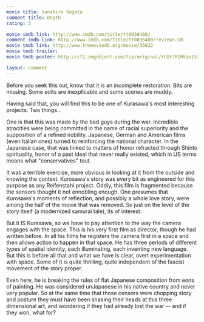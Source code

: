 ```yaml
---
movie title: Sanshiro Sugata
comment title: Depth
rating: 3

movie imdb link: http://www.imdb.com/title/tt0036400/
comment imdb link: http://www.imdb.com/title/tt0036400/reviews-10
movie tmdb link: http://www.themoviedb.org/movie/35022
movie tmdb trailer: 
movie tmdb poster: http://cf2.imgobject.com/t/p/original/rCOr7R1HVqx15DB2LHtT9sPFkeV.jpg

layout: comment
---
```


Before you seek this out, know that it is an incomplete restoration. Bits are missing. Some edits are inexplicable and some scenes are muddy.

Having said that, you will find this to be one of Kurasawa's most interesting projects. Two things...

One is that this was made by the bad guys during the war. Incredible atrocities were being committed in the name of racial superiority and the supposition of a refined nobility. Japanese, German and American films (even Italian ones) turned to reinforcing the national character. In the Japanese case, that was linked to matters of honor refracted through Shinto spirituality, honor of a past ideal that never really existed, which in US terms means what "conservatives" tout.

It was a terrible exercise, more obvious in looking at it from the outside and knowing the context. Kurosawa's story was every bit as engineered for this purpose as any Reifenstahl project. Oddly, this film is fragmented because the sensors thought it not ennobling enough. One presumes that Kurosawa's moments of reflection, and possibly a whole love story, were among the half of the movie that was removed. So just on the level of the story itself (a modernized samurai tale), its of interest.

But it IS Kurasawa, so we have to pay attention to the way the camera engages with the space. This is his very first film as director, though he had written before. In all his films he registers the camera first in a space and then allows action to happen in that space. He has three periods of different types of spatial identity, each illuminating, each inventing new language. But this is before all that and what we have is clear, overt experimentation with space. Some of it is quite thrilling, quite independent of the fascist movement of the story proper.

Even here, he is breaking the rules of flat Japanese composition from eons of painting. He was considered unJapanese in his native country and never very popular. So at the same time that those censors were chopping story and posture they must have been shaking their heads at this three dimensional art, and wondering if they had already lost the war -- and if they won, what for?